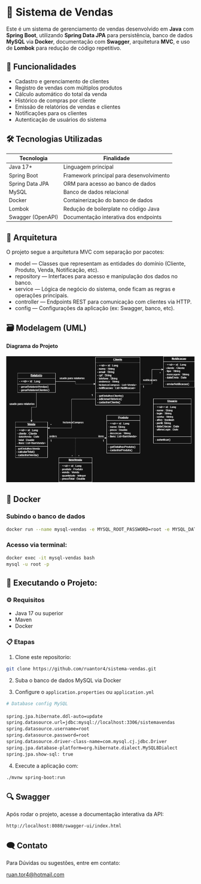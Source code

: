 # 🛒 Sistema de Vendas

Este é um sistema de gerenciamento de vendas desenvolvido em **Java** com **Spring Boot**, utilizando **Spring Data JPA** para persistência, banco de dados **MySQL** via **Docker**, documentação com **Swagger**, arquitetura **MVC**, e uso de **Lombok** para redução de código repetitivo.

## 📌 Funcionalidades

- Cadastro e gerenciamento de clientes
- Registro de vendas com múltiplos produtos
- Cálculo automático do total da venda
- Histórico de compras por cliente
- Emissão de relatórios de vendas e clientes
- Notificações para os clientes
- Autenticação de usuários do sistema

## 🛠️ Tecnologias Utilizadas

| Tecnologia        | Finalidade                                  |
|-------------------|---------------------------------------------|
| Java 17+          | Linguagem principal                         |
| Spring Boot       | Framework principal para desenvolvimento    |
| Spring Data JPA   | ORM para acesso ao banco de dados           |
| MySQL             | Banco de dados relacional                   |
| Docker            | Containerização do banco de dados           |
| Lombok            | Redução de boilerplate no código Java       |
| Swagger (OpenAPI) | Documentação interativa dos endpoints       |

## 🧱 Arquitetura

O projeto segue a arquitetura MVC com separação por pacotes:

- model — Classes que representam as entidades do domínio (Cliente, Produto, Venda, Notificação, etc).
- repository — Interfaces para acesso e manipulação dos dados no banco.
- service — Lógica de negócio do sistema, onde ficam as regras e operações principais.
- controller — Endpoints REST para comunicação com clientes via HTTP.
- config — Configurações da aplicação (ex: Swagger, banco, etc).

## 🗃️ Modelagem (UML)
#### Diagrama do Projeto
![Diagrama do Projeto](docs/SistemaVendas.drawio.png)


## 🐳 Docker

### Subindo o banco de dados

```bash
docker run --name mysql-vendas -e MYSQL_ROOT_PASSWORD=root -e MYSQL_DATABASE=sistemavendas -p 3306:3306 -d mysql:8.0
```

### Acesso via terminal:

```bash
docker exec -it mysql-vendas bash
mysql -u root -p
```

## 🚀 Executando o Projeto:

### ⚙️ Requisitos

-   Java 17 ou superior
-   Maven
-   Docker
 
### 📋 Etapas  
1. Clone este repositorio:

 ```bash
git clone https://github.com/ruantor4/sistema-vendas.git
```

2.   Suba o banco de dados MySQL via Docker
    
3.   Configure o `application.properties` ou `application.yml`

```bash
# Database config MySQL

spring.jpa.hibernate.ddl-auto=update
spring.datasource.url=jdbc:mysql://localhost:3306/sistemavendas
spring.datasource.username=root
spring.datasource.password=root
spring.datasource.driver-class-name=com.mysql.cj.jdbc.Driver
spring.jpa.database-platform=org.hibernate.dialect.MySQL8Dialect
spring.jpa.show-sql: true
```
    
4.   Execute a aplicação com:


 ```bash
./mvnw spring-boot:run
```

## 🔍 Swagger
Após rodar o projeto, acesse a documentação interativa da API:
 
 ```bash
http://localhost:8080/swagger-ui/index.html
```

## 🗨️ Contato

Para Dúvidas ou sugestões, entre em contato: 

ruan.tor4@hotmail.com
